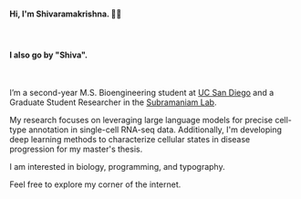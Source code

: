 #### Hi, I'm Shivaramakrishna. 👋🏼 

<br>

#### I also go by "Shiva".

<br>

I’m a second-year M.S. Bioengineering student at [UC San Diego](http://be.ucsd.edu) and a Graduate Student Researcher in the [Subramaniam Lab](https://genome.ucsd.edu/).

My research focuses on leveraging large language models for precise cell-type annotation in single-cell RNA-seq data. Additionally, I'm developing deep learning methods to characterize cellular states in disease progression for my master's thesis.

I am interested in biology, programming, and typography.

Feel free to explore my corner of the internet.

<!-- You can reach me at ```s5srinivasan@ucsd.edu``` or ```shivaramakrishna.srinivasan@gmail.com```. -->
